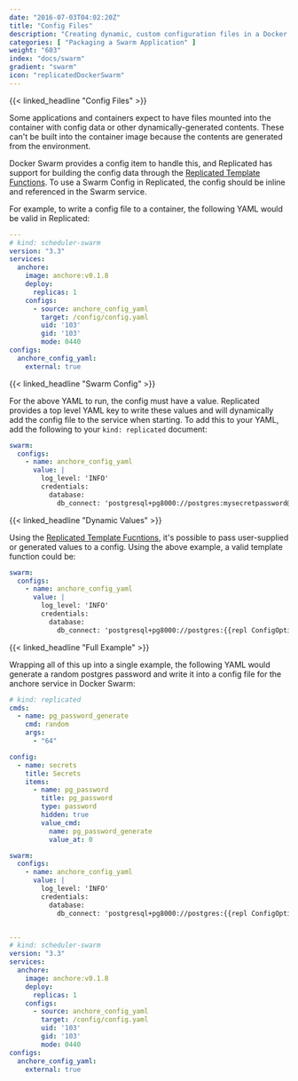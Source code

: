 ```yaml
---
date: "2016-07-03T04:02:20Z"
title: "Config Files"
description: "Creating dynamic, custom configuration files in a Docker Swarm application"
categories: [ "Packaging a Swarm Application" ]
weight: "603"
index: "docs/swarm"
gradient: "swarm"
icon: "replicatedDockerSwarm"
---
```


{{< linked_headline "Config Files" >}}

Some applications and containers expect to have files mounted into the container with config data or other dynamically-generated contents. These can't be built into the container image because the contents are generated from the environment.

Docker Swarm provides a config item to handle this, and Replicated has support for building the config data through the [Replicated Template Functions](/docs/swarm/packaging-an-application/template-functions). To use a Swarm Config in Replicated, the config should be inline and referenced in the Swarm service.

For example, to write a config file to a container, the following YAML would be valid in Replicated:

```yaml
---
# kind: scheduler-swarm
version: "3.3"
services:
  anchore:
    image: anchore:v0.1.8
    deploy:
      replicas: 1
    configs:
      - source: anchore_config_yaml
        target: /config/config.yaml
        uid: '103'
        gid: '103'
        mode: 0440
configs:
  anchore_config_yaml:
    external: true
```

{{< linked_headline "Swarm Config" >}}

For the above YAML to run, the config must have a value. Replicated provides a top level YAML key to write these values and will dynamically add the config file to the service when starting. To add this to your YAML, add the following to your `kind: replicated` document:

```yaml
swarm:
  configs:
    - name: anchore_config_yaml
      value: |
        log_level: 'INFO'
        credentials:
          database:
            db_connect: 'postgresql+pg8000://postgres:mysecretpassword@anchore-db:5432/postgres'
```

{{< linked_headline "Dynamic Values" >}}

Using the [Replicated Template Fucntions](/docs/swarm/packaging-an-application/template-functions), it's possible to pass user-supplied or generated values to a config. Using the above example, a valid template function could be:

```yaml
swarm:
  configs:
    - name: anchore_config_yaml
      value: |
        log_level: 'INFO'
        credentials:
          database:
            db_connect: 'postgresql+pg8000://postgres:{{repl ConfigOption "pg_password"}}@anchore-db:5432/postgres'
```

{{< linked_headline "Full Example" >}}

Wrapping all of this up into a single example, the following YAML would generate a random postgres password and write it into a config file for the anchore service in Docker Swarm:

```yaml
# kind: replicated
cmds:
  - name: pg_password_generate
    cmd: random
    args:
      - "64"

config:
  - name: secrets
    title: Secrets
    items:
      - name: pg_password
        title: pg_password
        type: password
        hidden: true
        value_cmd:
          name: pg_password_generate
          value_at: 0

swarm:
  configs:
    - name: anchore_config_yaml
      value: |
        log_level: 'INFO'
        credentials:
          database:
            db_connect: 'postgresql+pg8000://postgres:{{repl ConfigOption "pg_password"}}@anchore-db:5432/postgres'


---
# kind: scheduler-swarm
version: "3.3"
services:
  anchore:
    image: anchore:v0.1.8
    deploy:
      replicas: 1
    configs:
      - source: anchore_config_yaml
        target: /config/config.yaml
        uid: '103'
        gid: '103'
        mode: 0440
configs:
  anchore_config_yaml:
    external: true
```
